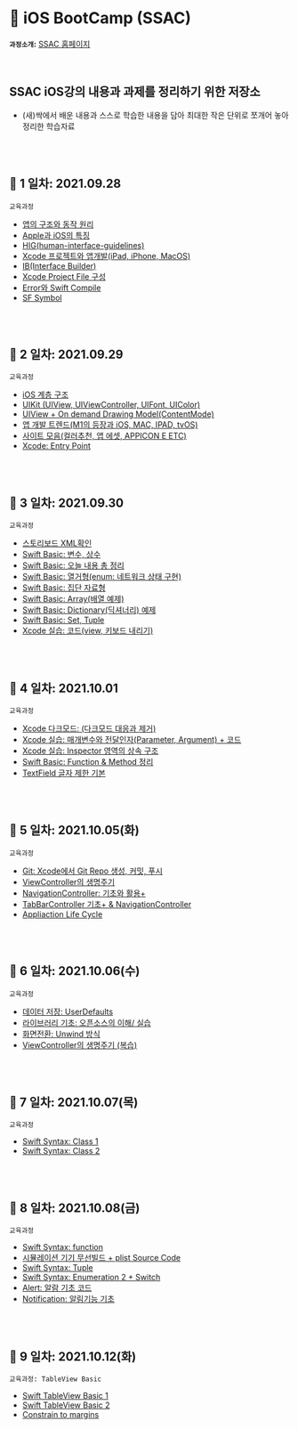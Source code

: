 # 📗 iOS BootCamp (SSAC) 

**`과정소개`:** [SSAC 홈페이지](https://ssac.seoul.kr/course/active/detail.do)

<br>

## SSAC iOS강의 내용과 과제를 정리하기 위한 저장소
- (새)싹에서 배운 내용과 스스로 학습한 내용을 담아 최대한 작은 단위로 쪼개어 놓아 정리한 학습자료


<br></br>

## 📍  1 일차: 2021.09.28
    
    교육과정

- [앱의 구조와 동작 원리](https://github.com/coddang/iOS_BootCamp_SSAC/issues/1)
- [Apple과 iOS의 특징](https://github.com/coddang/iOS_BootCamp_SSAC/issues/2)
- [HIG(human-interface-guidelines)](https://github.com/coddang/iOS_BootCamp_SSAC/issues/3)
- [Xcode 프로젝트와 앱개발(iPad, iPhone, MacOS)](https://github.com/coddang/iOS_BootCamp_SSAC/issues/4)
- [IB(Interface Builder)](https://github.com/coddang/iOS_BootCamp_SSAC/issues/5)
- [Xcode Project File 구성](https://github.com/coddang/iOS_BootCamp_SSAC/issues/new)
- [Error와 Swift Compile](https://github.com/coddang/iOS_BootCamp_SSAC/issues/7)
- [SF Symbol](https://github.com/coddang/iOS_BootCamp_SSAC/issues/8)

<br></br>

## 📍 2 일차: 2021.09.29
    
    교육과정

- [iOS 계층 구조](https://github.com/coddang/iOS_BootCamp_SSAC/issues/9)
- [UIKit (UIView, UIViewController, UIFont, UIColor)](https://github.com/coddang/iOS_BootCamp_SSAC/issues/10)
- [UIView + On demand Drawing Model(ContentMode)](https://github.com/coddang/iOS_BootCamp_SSAC/issues/11)
- [앱 개발 트렌드(M1의 등장과 iOS, MAC, IPAD, tvOS)](https://github.com/coddang/iOS_BootCamp_SSAC/issues/12)
- [사이트 모음(컬러추천, 앱 에셋, APPICON E ETC)](https://github.com/coddang/iOS_BootCamp_SSAC/issues/13)
- [Xcode: Entry Point](https://github.com/coddang/iOS_BootCamp_SSAC/issues/27)

<br></br>

## 📍 3 일차: 2021.09.30

    교육과정

- [스토리보드 XML확인](https://github.com/coddang/iOS_BootCamp_SSAC/issues/14)
- [Swift Basic: 변수, 상수](https://github.com/coddang/iOS_BootCamp_SSAC/issues/15)
- [Swift Basic: 오늘 내용 총 정리](https://github.com/coddang/iOS_BootCamp_SSAC/issues/16)
- [Swift Basic: 열거형(enum: 네트워크 상태 구현)](https://github.com/coddang/iOS_BootCamp_SSAC/issues/17)
- [Swift Basic: 집단 자료형](https://github.com/coddang/iOS_BootCamp_SSAC/issues/18)
- [Swift Basic: Array(배열 예제)](https://github.com/coddang/iOS_BootCamp_SSAC/issues/19)
- [Swift Basic: Dictionary(딕셔너리) 예제](https://github.com/coddang/iOS_BootCamp_SSAC/issues/20)
- [Swift Basic: Set, Tuple](https://github.com/coddang/iOS_BootCamp_SSAC/issues/21)
- [Xcode 실습: 코드(view, 키보드 내리기)](https://github.com/coddang/iOS_BootCamp_SSAC/issues/22)


<br></br>

## 📍 4 일차: 2021.10.01

    교육과정

- [Xcode 다크모드: (다크모드 대응과 제거)](https://github.com/coddang/iOS_BootCamp_SSAC/issues/23)
- [Xcode 실습: 매개변수와 전달인자(Parameter, Argument) + 코드](https://github.com/coddang/iOS_BootCamp_SSAC/issues/24)
- [Xcode 실습: Inspector 영역의 상속 구조](https://github.com/coddang/iOS_BootCamp_SSAC/issues/25)
- [Swift Basic: Function & Method 정리](https://github.com/coddang/iOS_BootCamp_SSAC/issues/26)
- [TextField 글자 제한 기본](https://github.com/coddang/iOS_BootCamp_SSAC/issues/34)

<br></br>

## 📍 5 일차: 2021.10.05(화)

    교육과정

- [Git: Xcode에서 Git Repo 생성, 커밋, 푸시](https://github.com/coddang/iOS_BootCamp_SSAC/issues/28)
- [ViewController의 생명주기](https://github.com/coddang/iOS_BootCamp_SSAC/issues/29)
- [NavigationController: 기초와 활용+](https://github.com/coddang/iOS_BootCamp_SSAC/issues/30)
- [TabBarController 기초+ & NavigationController](https://github.com/coddang/iOS_BootCamp_SSAC/issues/32)
- [Appliaction Life Cycle](https://github.com/coddang/iOS_BootCamp_SSAC/issues/33)

<br></br>

## 📍 6 일차: 2021.10.06(수)

    교육과정

- [데이터 저장: UserDefaults](https://github.com/coddang/iOS_BootCamp_SSAC/issues/35)
- [라이브러리 기초: 오픈소스의 이해/ 실습](https://github.com/coddang/iOS_BootCamp_SSAC/issues/36)
- [화면전환: Unwind 방식](https://github.com/coddang/iOS_BootCamp_SSAC/issues/37)
- [ViewController의 생명주기 (복습)](https://github.com/coddang/iOS_BootCamp_SSAC/issues/38)


<br></br>

## 📍 7 일차: 2021.10.07(목)

    교육과정

- [Swift Syntax: Class 1](https://github.com/coddang/iOS_BootCamp_SSAC/issues/39)
- [Swift Syntax: Class 2](https://github.com/coddang/iOS_BootCamp_SSAC/issues/40)

<br></br>

## 📍 8 일차: 2021.10.08(금)

    교육과정

- [Swift Syntax: function](https://github.com/coddang/iOS_BootCamp_SSAC/issues/42)
- [시뮬레이션 기기 무선빌드 + plist Source Code](https://github.com/coddang/iOS_BootCamp_SSAC/issues/41)
- [Swift Syntax: Tuple](https://github.com/coddang/iOS_BootCamp_SSAC/issues/43)
- [Swift Syntax: Enumeration 2 + Switch](https://github.com/coddang/iOS_BootCamp_SSAC/issues/44)
- [Alert: 알람 기초 코드](https://github.com/coddang/iOS_BootCamp_SSAC/issues/45)
- [Notification: 알림기능 기초](https://github.com/coddang/iOS_BootCamp_SSAC/issues/46)

<br></br>


## 📍 9 일차: 2021.10.12(화)

    교육과정: TableView Basic

- [Swift TableView Basic 1](https://github.com/coddang/iOS_BootCamp_SSAC/issues/47)
- [Swift TableView Basic 2](https://github.com/coddang/iOS_BootCamp_SSAC/issues/48)
- [Constrain to margins](https://github.com/coddang/iOS_BootCamp_SSAC/issues/49)

<br></br>
